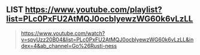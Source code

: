 ## LIST https://www.youtube.com/playlist?list=PLc0PxFU2AtMQJ0ocblyewzWG60k6vLzLL

> https://www.youtube.com/watch?v=spyUzz20B04&list=PLc0PxFU2AtMQJ0ocblyewzWG60k6vLzLL&index=4&ab_channel=Go%26Rusti-ness
